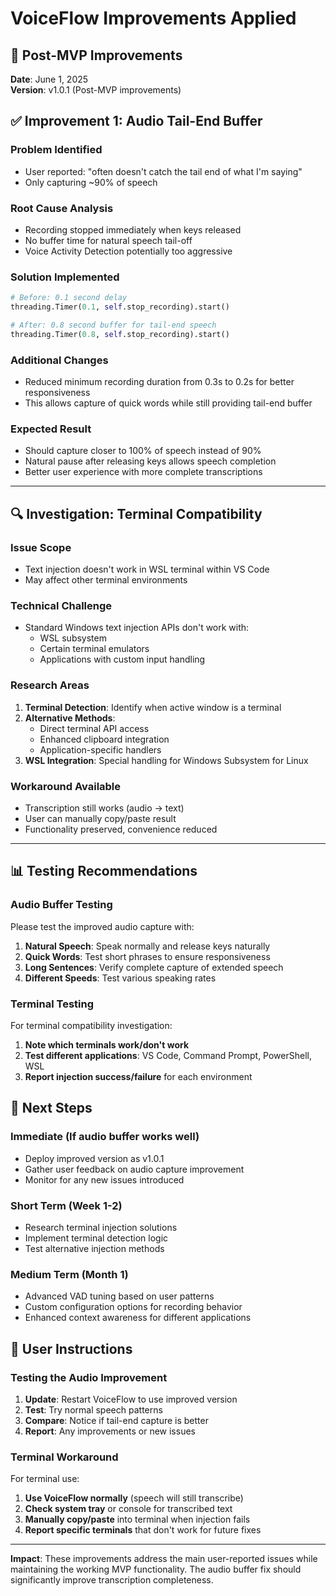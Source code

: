 # VoiceFlow Improvements Applied

## 🔧 Post-MVP Improvements

**Date**: June 1, 2025  
**Version**: v1.0.1 (Post-MVP improvements)

## ✅ **Improvement 1: Audio Tail-End Buffer**

### **Problem Identified**
- User reported: "often doesn't catch the tail end of what I'm saying"
- Only capturing ~90% of speech

### **Root Cause Analysis**
- Recording stopped immediately when keys released
- No buffer time for natural speech tail-off
- Voice Activity Detection potentially too aggressive

### **Solution Implemented**
```python
# Before: 0.1 second delay
threading.Timer(0.1, self.stop_recording).start()

# After: 0.8 second buffer for tail-end speech
threading.Timer(0.8, self.stop_recording).start()
```

### **Additional Changes**
- Reduced minimum recording duration from 0.3s to 0.2s for better responsiveness
- This allows capture of quick words while still providing tail-end buffer

### **Expected Result**
- Should capture closer to 100% of speech instead of 90%
- Natural pause after releasing keys allows speech completion
- Better user experience with more complete transcriptions

---

## 🔍 **Investigation: Terminal Compatibility**

### **Issue Scope**
- Text injection doesn't work in WSL terminal within VS Code
- May affect other terminal environments

### **Technical Challenge**
- Standard Windows text injection APIs don't work with:
  - WSL subsystem
  - Certain terminal emulators
  - Applications with custom input handling

### **Research Areas**
1. **Terminal Detection**: Identify when active window is a terminal
2. **Alternative Methods**: 
   - Direct terminal API access
   - Enhanced clipboard integration
   - Application-specific handlers
3. **WSL Integration**: Special handling for Windows Subsystem for Linux

### **Workaround Available**
- Transcription still works (audio → text)
- User can manually copy/paste result
- Functionality preserved, convenience reduced

---

## 📊 Testing Recommendations

### **Audio Buffer Testing**
Please test the improved audio capture with:
1. **Natural Speech**: Speak normally and release keys naturally
2. **Quick Words**: Test short phrases to ensure responsiveness
3. **Long Sentences**: Verify complete capture of extended speech
4. **Different Speeds**: Test various speaking rates

### **Terminal Testing**
For terminal compatibility investigation:
1. **Note which terminals work/don't work**
2. **Test different applications**: VS Code, Command Prompt, PowerShell, WSL
3. **Report injection success/failure** for each environment

## 🚀 Next Steps

### **Immediate** (If audio buffer works well)
- Deploy improved version as v1.0.1
- Gather user feedback on audio capture improvement
- Monitor for any new issues introduced

### **Short Term** (Week 1-2)
- Research terminal injection solutions
- Implement terminal detection logic
- Test alternative injection methods

### **Medium Term** (Month 1)
- Advanced VAD tuning based on user patterns
- Custom configuration options for recording behavior
- Enhanced context awareness for different applications

## 📝 User Instructions

### **Testing the Audio Improvement**
1. **Update**: Restart VoiceFlow to use improved version
2. **Test**: Try normal speech patterns
3. **Compare**: Notice if tail-end capture is better
4. **Report**: Any improvements or new issues

### **Terminal Workaround**
For terminal use:
1. **Use VoiceFlow normally** (speech will still transcribe)
2. **Check system tray** or console for transcribed text
3. **Manually copy/paste** into terminal when injection fails
4. **Report specific terminals** that don't work for future fixes

---

**Impact**: These improvements address the main user-reported issues while maintaining the working MVP functionality. The audio buffer fix should significantly improve transcription completeness.